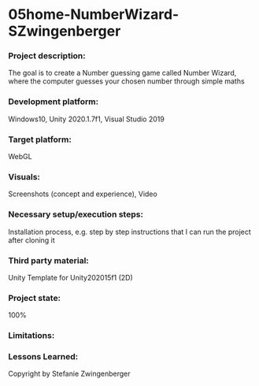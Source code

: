 # 05home-NumberWizard-SZwingenberger
### Project description: 
The goal is to create a Number guessing game called Number Wizard, where the computer guesses your chosen number through simple maths

### Development platform: 
Windows10, Unity 2020.1.7f1, Visual Studio 2019

### Target platform: 
WebGL

### Visuals: 
Screenshots (concept and experience), Video

### Necessary setup/execution steps: 
Installation process, e.g. step by step instructions that I can run the project after cloning it

### Third party material: 
Unity Template for Unity202015f1 (2D)

### Project state: 
100% 

### Limitations: 

### Lessons Learned: 

Copyright by Stefanie Zwingenberger
